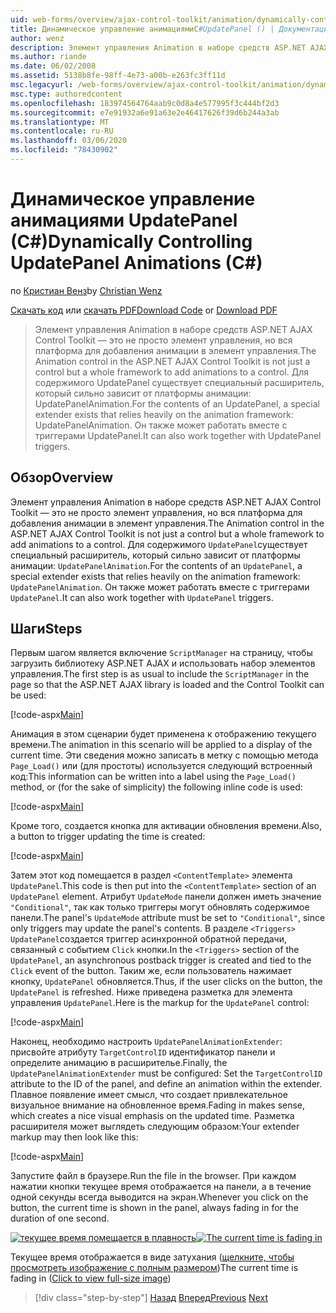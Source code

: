 ```yaml
---
uid: web-forms/overview/ajax-control-toolkit/animation/dynamically-controlling-updatepanel-animations-cs
title: Динамическое управление анимациямиC#UpdatePanel () | Документация Майкрософт
author: wenz
description: Элемент управления Animation в наборе средств ASP.NET AJAX Control Toolkit — это не просто элемент управления, но вся платформа для добавления анимации в элемент управления. Для содержимого...
ms.author: riande
ms.date: 06/02/2008
ms.assetid: 5138b8fe-98ff-4e73-a00b-e263fc3ff11d
msc.legacyurl: /web-forms/overview/ajax-control-toolkit/animation/dynamically-controlling-updatepanel-animations-cs
msc.type: authoredcontent
ms.openlocfilehash: 183974564764aab9c0d8a4e577995f3c444bf2d3
ms.sourcegitcommit: e7e91932a6e91a63e2e46417626f39d6b244a3ab
ms.translationtype: MT
ms.contentlocale: ru-RU
ms.lasthandoff: 03/06/2020
ms.locfileid: "78430902"
---
```

# <a name="dynamically-controlling-updatepanel-animations-c"></a><span data-ttu-id="1bdaf-104">Динамическое управление анимациями UpdatePanel (C#)</span><span class="sxs-lookup"><span data-stu-id="1bdaf-104">Dynamically Controlling UpdatePanel Animations (C#)</span></span>

<span data-ttu-id="1bdaf-105">по [Кристиан Венз](https://github.com/wenz)</span><span class="sxs-lookup"><span data-stu-id="1bdaf-105">by [Christian Wenz](https://github.com/wenz)</span></span>

<span data-ttu-id="1bdaf-106">[Скачать код](https://download.microsoft.com/download/9/3/f/93f8daea-bebd-4821-833b-95205389c7d0/UpdatePanelAnimation2.cs.zip) или [скачать PDF](https://download.microsoft.com/download/b/6/a/b6ae89ee-df69-4c87-9bfb-ad1eb2b23373/updatepanelanimation2CS.pdf)</span><span class="sxs-lookup"><span data-stu-id="1bdaf-106">[Download Code](https://download.microsoft.com/download/9/3/f/93f8daea-bebd-4821-833b-95205389c7d0/UpdatePanelAnimation2.cs.zip) or [Download PDF](https://download.microsoft.com/download/b/6/a/b6ae89ee-df69-4c87-9bfb-ad1eb2b23373/updatepanelanimation2CS.pdf)</span></span>

> <span data-ttu-id="1bdaf-107">Элемент управления Animation в наборе средств ASP.NET AJAX Control Toolkit — это не просто элемент управления, но вся платформа для добавления анимации в элемент управления.</span><span class="sxs-lookup"><span data-stu-id="1bdaf-107">The Animation control in the ASP.NET AJAX Control Toolkit is not just a control but a whole framework to add animations to a control.</span></span> <span data-ttu-id="1bdaf-108">Для содержимого UpdatePanel существует специальный расширитель, который сильно зависит от платформы анимации: UpdatePanelAnimation.</span><span class="sxs-lookup"><span data-stu-id="1bdaf-108">For the contents of an UpdatePanel, a special extender exists that relies heavily on the animation framework: UpdatePanelAnimation.</span></span> <span data-ttu-id="1bdaf-109">Он также может работать вместе с триггерами UpdatePanel.</span><span class="sxs-lookup"><span data-stu-id="1bdaf-109">It can also work together with UpdatePanel triggers.</span></span>

## <a name="overview"></a><span data-ttu-id="1bdaf-110">Обзор</span><span class="sxs-lookup"><span data-stu-id="1bdaf-110">Overview</span></span>

<span data-ttu-id="1bdaf-111">Элемент управления Animation в наборе средств ASP.NET AJAX Control Toolkit — это не просто элемент управления, но вся платформа для добавления анимации в элемент управления.</span><span class="sxs-lookup"><span data-stu-id="1bdaf-111">The Animation control in the ASP.NET AJAX Control Toolkit is not just a control but a whole framework to add animations to a control.</span></span> <span data-ttu-id="1bdaf-112">Для содержимого `UpdatePanel`существует специальный расширитель, который сильно зависит от платформы анимации: `UpdatePanelAnimation`.</span><span class="sxs-lookup"><span data-stu-id="1bdaf-112">For the contents of an `UpdatePanel`, a special extender exists that relies heavily on the animation framework: `UpdatePanelAnimation`.</span></span> <span data-ttu-id="1bdaf-113">Он также может работать вместе с триггерами `UpdatePanel`.</span><span class="sxs-lookup"><span data-stu-id="1bdaf-113">It can also work together with `UpdatePanel` triggers.</span></span>

## <a name="steps"></a><span data-ttu-id="1bdaf-114">Шаги</span><span class="sxs-lookup"><span data-stu-id="1bdaf-114">Steps</span></span>

<span data-ttu-id="1bdaf-115">Первым шагом является включение `ScriptManager` на страницу, чтобы загрузить библиотеку ASP.NET AJAX и использовать набор элементов управления.</span><span class="sxs-lookup"><span data-stu-id="1bdaf-115">The first step is as usual to include the `ScriptManager` in the page so that the ASP.NET AJAX library is loaded and the Control Toolkit can be used:</span></span>

[!code-aspx[Main](dynamically-controlling-updatepanel-animations-cs/samples/sample1.aspx)]

<span data-ttu-id="1bdaf-116">Анимация в этом сценарии будет применена к отображению текущего времени.</span><span class="sxs-lookup"><span data-stu-id="1bdaf-116">The animation in this scenario will be applied to a display of the current time.</span></span> <span data-ttu-id="1bdaf-117">Эти сведения можно записать в метку с помощью метода `Page_Load()` или (для простоты) используется следующий встроенный код:</span><span class="sxs-lookup"><span data-stu-id="1bdaf-117">This information can be written into a label using the `Page_Load()` method, or (for the sake of simplicity) the following inline code is used:</span></span>

[!code-aspx[Main](dynamically-controlling-updatepanel-animations-cs/samples/sample2.aspx)]

<span data-ttu-id="1bdaf-118">Кроме того, создается кнопка для активации обновления времени.</span><span class="sxs-lookup"><span data-stu-id="1bdaf-118">Also, a button to trigger updating the time is created:</span></span>

[!code-aspx[Main](dynamically-controlling-updatepanel-animations-cs/samples/sample3.aspx)]

<span data-ttu-id="1bdaf-119">Затем этот код помещается в раздел `<ContentTemplate>` элемента `UpdatePanel`.</span><span class="sxs-lookup"><span data-stu-id="1bdaf-119">This code is then put into the `<ContentTemplate>` section of an `UpdatePanel` element.</span></span> <span data-ttu-id="1bdaf-120">Атрибут `UpdateMode` панели должен иметь значение `"Conditional"`, так как только триггеры могут обновлять содержимое панели.</span><span class="sxs-lookup"><span data-stu-id="1bdaf-120">The panel's `UpdateMode` attribute must be set to `"Conditional"`, since only triggers may update the panel's contents.</span></span> <span data-ttu-id="1bdaf-121">В разделе `<Triggers>` `UpdatePanel`создается триггер асинхронной обратной передачи, связанный с событием `Click` кнопки.</span><span class="sxs-lookup"><span data-stu-id="1bdaf-121">In the `<Triggers>` section of the `UpdatePanel`, an asynchronous postback trigger is created and tied to the `Click` event of the button.</span></span> <span data-ttu-id="1bdaf-122">Таким же, если пользователь нажимает кнопку, `UpdatePanel` обновляется.</span><span class="sxs-lookup"><span data-stu-id="1bdaf-122">Thus, if the user clicks on the button, the `UpdatePanel` is refreshed.</span></span> <span data-ttu-id="1bdaf-123">Ниже приведена разметка для элемента управления `UpdatePanel`.</span><span class="sxs-lookup"><span data-stu-id="1bdaf-123">Here is the markup for the `UpdatePanel` control:</span></span>

[!code-aspx[Main](dynamically-controlling-updatepanel-animations-cs/samples/sample4.aspx)]

<span data-ttu-id="1bdaf-124">Наконец, необходимо настроить `UpdatePanelAnimationExtender`: присвойте атрибуту `TargetControlID` идентификатор панели и определите анимацию в расширителье.</span><span class="sxs-lookup"><span data-stu-id="1bdaf-124">Finally, the `UpdatePanelAnimationExtender` must be configured: Set the `TargetControlID` attribute to the ID of the panel, and define an animation within the extender.</span></span> <span data-ttu-id="1bdaf-125">Плавное появление имеет смысл, что создает привлекательное визуальное внимание на обновленное время.</span><span class="sxs-lookup"><span data-stu-id="1bdaf-125">Fading in makes sense, which creates a nice visual emphasis on the updated time.</span></span> <span data-ttu-id="1bdaf-126">Разметка расширителя может выглядеть следующим образом:</span><span class="sxs-lookup"><span data-stu-id="1bdaf-126">Your extender markup may then look like this:</span></span>

[!code-aspx[Main](dynamically-controlling-updatepanel-animations-cs/samples/sample5.aspx)]

<span data-ttu-id="1bdaf-127">Запустите файл в браузере.</span><span class="sxs-lookup"><span data-stu-id="1bdaf-127">Run the file in the browser.</span></span> <span data-ttu-id="1bdaf-128">При каждом нажатии кнопки текущее время отображается на панели, а в течение одной секунды всегда выводится на экран.</span><span class="sxs-lookup"><span data-stu-id="1bdaf-128">Whenever you click on the button, the current time is shown in the panel, always fading in for the duration of one second.</span></span>

<span data-ttu-id="1bdaf-129">[![текущее время помещается в плавность](dynamically-controlling-updatepanel-animations-cs/_static/image2.png)](dynamically-controlling-updatepanel-animations-cs/_static/image1.png)</span><span class="sxs-lookup"><span data-stu-id="1bdaf-129">[![The current time is fading in](dynamically-controlling-updatepanel-animations-cs/_static/image2.png)](dynamically-controlling-updatepanel-animations-cs/_static/image1.png)</span></span>

<span data-ttu-id="1bdaf-130">Текущее время отображается в виде затухания ([щелкните, чтобы просмотреть изображение с полным размером](dynamically-controlling-updatepanel-animations-cs/_static/image3.png))</span><span class="sxs-lookup"><span data-stu-id="1bdaf-130">The current time is fading in ([Click to view full-size image](dynamically-controlling-updatepanel-animations-cs/_static/image3.png))</span></span>

> [!div class="step-by-step"]
> <span data-ttu-id="1bdaf-131">[Назад](animating-an-updatepanel-control-cs.md)
> [Вперед](adding-animation-to-a-control-vb.md)</span><span class="sxs-lookup"><span data-stu-id="1bdaf-131">[Previous](animating-an-updatepanel-control-cs.md)
[Next](adding-animation-to-a-control-vb.md)</span></span>
